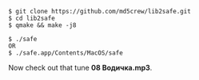```
$ git clone https://github.com/md5crew/lib2safe.git
$ cd lib2safe
$ qmake && make -j8

$ ./safe
OR
$ ./safe.app/Contents/MacOS/safe
```

Now check out that tune **08 Водичка.mp3**.
